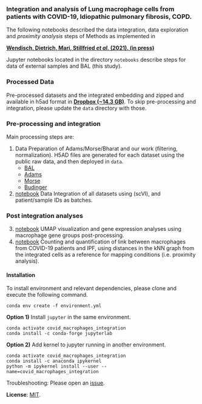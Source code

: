### Integration and analysis of Lung macrophage cells from patients with COVID-19, Idiopathic pulmonary fibrosis,  COPD. 
The following notebooks described the data integration, data exploration and *proximity analysis* steps of Methods as implemented in

[**Wendisch, Dietrich, Mari, Stillfried *et al.* (2021). (in press)**](https://www.sciencedirect.com/science/article/pii/S0092867421013830)

Jupyter notebooks located in the directory `notebooks` describe steps for data of external samples and BAL (this study).

### Processed Data
Pre-processed datasets and the integrated embedding and zipped and available in h5ad format in [**Dropbox (~14.3 GB)**](https://www.dropbox.com/s/4h46j7ywqou2xry/data.zip).
To skip pre-processing and integration, please update the `data` directory with those.

### Pre-processing and integration
Main processing steps are:
  1. Data Preparation of Adams/Morse/Bharat and our work (filtering, normalization). H5AD files are generated for each dataset using the public raw data, and then deployed in `data`.
	  - [BAL](https://github.com/theislab/covid_macrophages_integration/blob/main/notebooks/01_3_data_preparation_bal.ipynb)
      - [Adams](https://github.com/theislab/covid_macrophages_integration/blob/main/notebooks/01_1_data_preparation_adams.ipynb)
	  - [Morse](https://github.com/theislab/covid_macrophages_integration/blob/main/notebooks/01_0_data_preparation_morse.ipynb)
	  - [Budinger](https://github.com/theislab/covid_macrophages_integration/blob/main/notebooks/01_4_data_preparation_budinger_revision.ipynb)
  2. [notebook](https://github.com/theislab/covid_macrophages_integration/blob/main/notebooks/02_integrate_scvi_revision.ipynb) Data Integration of all datasets using (scVI), and patient/sample IDs as batches.

### Post integration analyses
  3. [notebook](https://github.com/theislab/covid_macrophages_integration/blob/main/notebooks/03_plot_umaps_after_integration_revision.ipynb) UMAP visualization and gene expression analyses using macrophage gene groups post-processing.
  4. [notebook](https://github.com/theislab/covid_macrophages_integration/blob/main/notebooks/04_proximity_analysis_revision.ipynb) Counting and quantification of link between macrophages from COVID-19 patients and IPF, using distances in the kNN graph from the integrated cells as a reference for mapping conditions (i.e. proximity analysis).

#### Installation
To install environment and relevant dependencies, please clone and execute the following command.
```
conda env create -f environment.yml
```
**Option 1)** Install `jupyter` in the same environment.
```
conda activate covid_macrophages_integration
conda install -c conda-forge jupyterlab
```
**Option 2)** Add kernel to jupyter running in another environment.
```
conda activate covid_macrophages_integration
conda install -c anaconda ipykernel
python -m ipykernel install --user --name=covid_macrophages_integration
```


Troubleshooting:
Please open an [issue](https://github.com/theislab/covid_macrophages_integration/issues).

**License**: [MIT](https://github.com/theislab/covid_macrophages_integration/blob/main/LICENSE).
